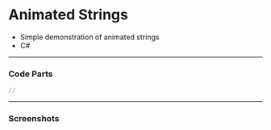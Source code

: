 # Animated Strings 

- Simple demonstration of animated strings  
- C#  

---
### Code Parts

```cs
//   
```
---  
### Screenshots  
<!--screenshot-->
